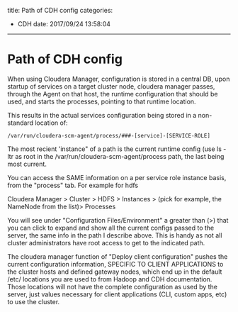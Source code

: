 title: Path of CDH config
categories: 
- CDH
date: 2017/09/24 13:58:04
---
# Path of CDH config


When using Cloudera Manager, configuration is stored in a central DB, upon startup of services on a target cluster node, cloudera manager passes, through the Agent on that host, the runtime configuration that should be used, and starts the processes, pointing to that runtime location.

This results in the actual services configuration being stored in a non-standard location of:
 
`/var/run/cloudera-scm-agent/process/###-[service]-[SERVICE-ROLE]`

The most recient 'instance" of a path is the current runtime config (use ls -ltr as root in the /var/run/cloudera-scm-agent/process path, the last being most current.

You can access the SAME information on a per service role instance basis, from the "process" tab.   For example for hdfs
 
Cloudera Manager > Cluster > HDFS > Instances > (pick for example, the NameNode from the list)> Processes 
 
You will see under "Configuration Files/Environment" a greater than (>) that you can click to expand and show all the current configs passed to the server, the same info in the path I describe above.  This is handy as not all cluster administrators have root access to get to the indicated path.
 
The cloudera manager function of "Deploy client configuration" pushes the current configuration information, SPECIFIC TO CLIENT APPLICATIONS to the cluster hosts and defined gateway nodes, which end up in the default /etc/ locations you are used to from Hadoop and CDH documentation.  Those locations will not have the complete configuration as used by the server, just values necessary for client applications (CLI, custom apps, etc) to use the cluster.
